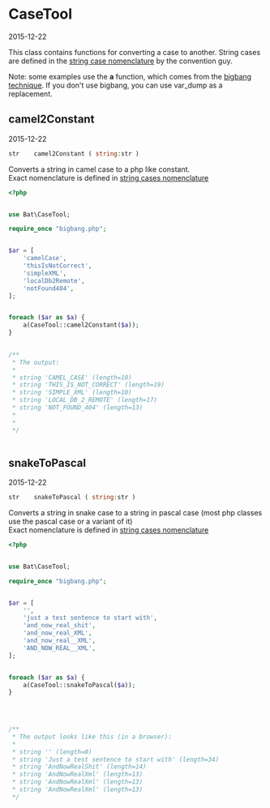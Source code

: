 CaseTool
=====================
2015-12-22



This class contains functions for converting a case to another.
String cases are defined in the [string case nomenclature](https://github.com/lingtalfi/ConventionGuy/blob/master/nomenclature.stringCases.eng.md) by the convention guy.



Note: 
some examples use the **a** function, which comes from the [bigbang technique]( https://github.com/lingtalfi/TheScientist/blob/master/convention.portableAutoloader.eng.md ).
If you don't use bigbang, you can use var_dump as a replacement.




camel2Constant
-----------
2015-12-22






```php
str    camel2Constant ( string:str )
```


Converts a string in camel case to a php like constant.<br>
Exact nomenclature is defined in 
[string cases nomenclature]( https://github.com/lingtalfi/ConventionGuy/blob/master/nomenclature.stringCases.eng.md )
 
 
```php
<?php


use Bat\CaseTool;

require_once "bigbang.php";


$ar = [
    'camelCase',
    'thisIsNotCorrect',
    'simpleXML',
    'localDb2Remote',
    'notFound404',
];


foreach ($ar as $a) {
    a(CaseTool::camel2Constant($a));
}
 

/**
 * The output:
 *
 * string 'CAMEL_CASE' (length=10)
 * string 'THIS_IS_NOT_CORRECT' (length=19)
 * string 'SIMPLE_XML' (length=10)
 * string 'LOCAL_DB_2_REMOTE' (length=17)
 * string 'NOT_FOUND_404' (length=13)
 * 
 * 
 */ 
 
``` 



snakeToPascal
-----------
2015-12-22




```php
str    snakeToPascal ( string:str )
```


Converts a string in snake case to a string in pascal case (most php classes use the pascal case or a variant of it)<br>
Exact nomenclature is defined in 
[string cases nomenclature]( https://github.com/lingtalfi/ConventionGuy/blob/master/nomenclature.stringCases.eng.md )
 
 
```php
<?php


use Bat\CaseTool;

require_once "bigbang.php";


$ar = [
    '',
    'just a test sentence to start with',
    'and_now_real_shit',
    'and_now_real_XML',
    'and_now_real__XML',
    'AND_NOW_REAL__XML',
];


foreach ($ar as $a) {
    a(CaseTool::snakeToPascal($a));
}
 


 
/**
 * The output looks like this (in a browser): 
 *  
 * string '' (length=0)
 * string 'Just a test sentence to start with' (length=34)
 * string 'AndNowRealShit' (length=14)
 * string 'AndNowRealXml' (length=13)
 * string 'AndNowRealXml' (length=13)
 * string 'AndNowRealXml' (length=13)
 */

``` 
